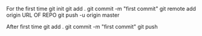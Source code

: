 For the first time
git init
git add .
git commit -m "first commit"
git remote add origin URL OF REPO
git push -u origin master

After first time
git add .
git commit -m "first commit"
git push